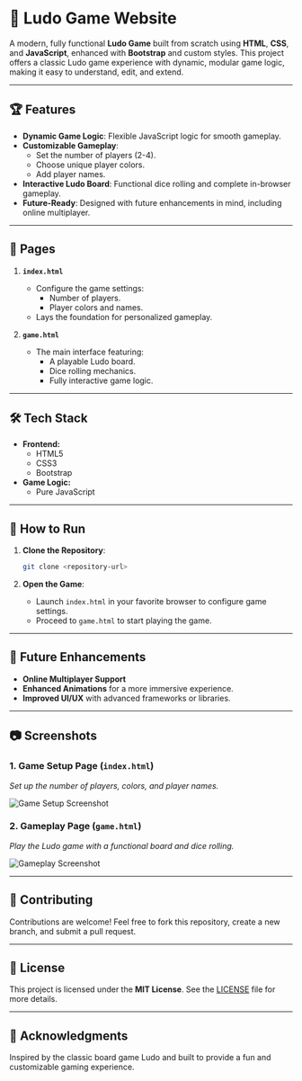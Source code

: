 

# 🎲 Ludo Game Website  

A modern, fully functional **Ludo Game** built from scratch using **HTML**, **CSS**, and **JavaScript**, enhanced with **Bootstrap** and custom styles. This project offers a classic Ludo game experience with dynamic, modular game logic, making it easy to understand, edit, and extend.

---

## 🏆 Features  

- **Dynamic Game Logic**: Flexible JavaScript logic for smooth gameplay.  
- **Customizable Gameplay**:  
  - Set the number of players (2-4).  
  - Choose unique player colors.  
  - Add player names.  
- **Interactive Ludo Board**: Functional dice rolling and complete in-browser gameplay.  
- **Future-Ready**: Designed with future enhancements in mind, including online multiplayer.  

---

## 📄 Pages  

1. **`index.html`**  
   - Configure the game settings:  
     - Number of players.  
     - Player colors and names.  
   - Lays the foundation for personalized gameplay.  

2. **`game.html`**  
   - The main interface featuring:  
     - A playable Ludo board.  
     - Dice rolling mechanics.  
     - Fully interactive game logic.  

---

## 🛠️ Tech Stack  

- **Frontend:**  
  - HTML5  
  - CSS3  
  - Bootstrap  
- **Game Logic:**  
  - Pure JavaScript  

---

## 🚀 How to Run  

1. **Clone the Repository**:  
   ```bash
   git clone <repository-url>
   ```  

2. **Open the Game**:  
   - Launch `index.html` in your favorite browser to configure game settings.  
   - Proceed to `game.html` to start playing the game.  

---

## 🌟 Future Enhancements  

- **Online Multiplayer Support**  
- **Enhanced Animations** for a more immersive experience.  
- **Improved UI/UX** with advanced frameworks or libraries.  

---

## 📷 Screenshots  

### 1. **Game Setup Page (`index.html`)**  
_Set up the number of players, colors, and player names._  

![Game Setup Screenshot](https://via.placeholder.com/800x400?text=Game+Setup+Page)  

### 2. **Gameplay Page (`game.html`)**  
_Play the Ludo game with a functional board and dice rolling._  

![Gameplay Screenshot](https://via.placeholder.com/800x400?text=Gameplay+Page)  

---

## 🤝 Contributing  

Contributions are welcome! Feel free to fork this repository, create a new branch, and submit a pull request.  

---

## 📜 License  

This project is licensed under the **MIT License**. See the [LICENSE](LICENSE) file for more details.  

---

## 🙌 Acknowledgments  

Inspired by the classic board game Ludo and built to provide a fun and customizable gaming experience.  

